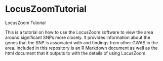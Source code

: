 # LocusZoomTutorial
LocusZoom Tutorial

This is a tutorial on how to use the LocusZoom software to view the area around significant SNPs more closely.
It provides information about the genes that the SNP is associated with and findings from other GWAS in the area.
Included in this repository is an R Markdown document as well as the html document that it outputs to with the details of using LocusZoom.
